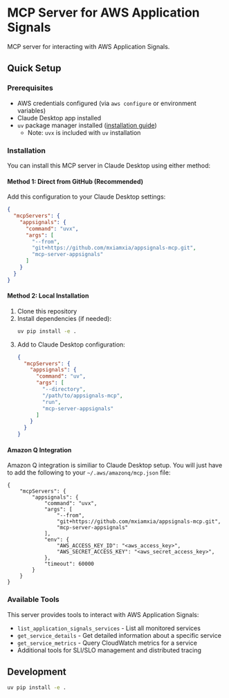 # MCP Server for AWS Application Signals

MCP server for interacting with AWS Application Signals.

## Quick Setup

### Prerequisites
- AWS credentials configured (via `aws configure` or environment variables)
- Claude Desktop app installed
- `uv` package manager installed ([installation guide](https://docs.astral.sh/uv/getting-started/installation/))
  - Note: `uvx` is included with `uv` installation

### Installation

You can install this MCP server in Claude Desktop using either method:

#### Method 1: Direct from GitHub (Recommended)
Add this configuration to your Claude Desktop settings:

```json
{
  "mcpServers": {
    "appsignals": {
      "command": "uvx",
      "args": [
        "--from",
        "git+https://github.com/mxiamxia/appsignals-mcp.git",
        "mcp-server-appsignals"
      ]
    }
  }
}
```

#### Method 2: Local Installation
1. Clone this repository
2. Install dependencies (if needed):
   ```bash
   uv pip install -e .
   ```
3. Add to Claude Desktop configuration:
   ```json
   {
     "mcpServers": {
       "appsignals": {
         "command": "uv",
         "args": [
           "--directory",
           "/path/to/appsignals-mcp",
           "run",
           "mcp-server-appsignals"
         ]
       }
     }
   }
   ```

#### Amazon Q Integration
Amazon Q integration is similiar to Claude Desktop setup. You will just have to 
add the following to your `~/.aws/amazonq/mcp.json` file:
```
{
    "mcpServers": {
        "appsignals": {
            "command": "uvx",
            "args": [
                "--from",
                "git+https://github.com/mxiamxia/appsignals-mcp.git",
                "mcp-server-appsignals"
            ],
            "env": {
                "AWS_ACCESS_KEY_ID": "<aws_access_key>",
                "AWS_SECRET_ACCESS_KEY": "<aws_secret_access_key>",
            },
            "timeout": 60000
        }
    }
}
```

### Available Tools

This server provides tools to interact with AWS Application Signals:
- `list_application_signals_services` - List all monitored services
- `get_service_details` - Get detailed information about a specific service
- `get_service_metrics` - Query CloudWatch metrics for a service
- Additional tools for SLI/SLO management and distributed tracing

## Development

```bash
uv pip install -e .
```
